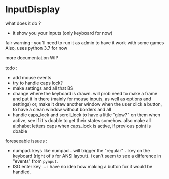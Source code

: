 # InputDisplay

what does it do ?
- it show you your inputs (only keyboard for now)

fair warning : you'll need to run it as admin to have it work with some games  
Also, uses python 3.7 for now

more documentation WIP

todo :
 - add mouse events
 - try to handle caps lock?
 - make settings and all that BS
 - change where the keyboard is drawn. will prob need to make a frame and put it in there (mainly for mouse inputs, as well as options and settings) or, make it draw another window when the user click a button, to have a clean window without borders and all
 - handle caps_lock and scroll_lock to have a little "glow?" on them when active, see if it's doable to get their states somehow. also make all alphabet letters caps when caps_lock is active, if previous point is doable

foreseeable issues :
 - numpad. keys like numpad `-` will trigger the "regular" `-` key on the keyboard (right of `0` for ANSI layout). i can't seem to see a difference in "events" from `pynput`.
 - ISO enter key ... i have no idea how making a button for it would be handled.
